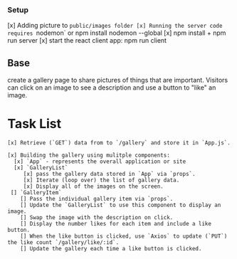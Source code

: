 ### Setup
 [x] Adding picture to `public/images folder
 [x] Running the server code requires `nodemon` or npm install nodemon --global
 [x] npm install  +   npm run server
 [x] start the react client app: npm run client

## Base
   create a gallery page to share pictures of things that are important. Visitors can click on an image to see a description and use a button to "like" an image.

  # Task List
    [x] Retrieve (`GET`) data from to `/gallery` and store it in `App.js`.

    [x] Building the gallery using mulitple components:
      [x] `App` - represents the overall application or site 
      [x] `GalleryList` 
         [x] pass the gallery data stored in `App` via `props`.
         [x] Iterate (loop over) the list of gallery data.
         [x] Display all of the images on the screen.
     [] `GalleryItem` 
        [] Pass the individual gallery item via `props`. 
        [] Update the `GalleryList` to use this component to display an image.
        [] Swap the image with the description on click.
        [] Display the number likes for each item and include a like button.
        [] When the like button is clicked, use `Axios` to update (`PUT`) the like count `/gallery/like/:id`.
        [] Update the gallery each time a like button is clicked.
